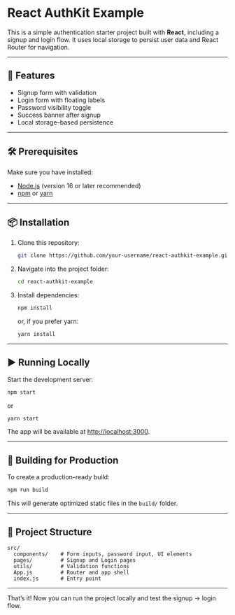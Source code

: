 # React AuthKit Example

This is a simple authentication starter project built with **React**, including a signup and login flow. It uses local storage to persist user data and React Router for navigation.

---

## 🚀 Features
- Signup form with validation
- Login form with floating labels
- Password visibility toggle
- Success banner after signup
- Local storage–based persistence

---

## 🛠️ Prerequisites
Make sure you have installed:
- [Node.js](https://nodejs.org/) (version 16 or later recommended)
- [npm](https://www.npmjs.com/) or [yarn](https://yarnpkg.com/)

---

## 📦 Installation

1. Clone this repository:
   ```bash
   git clone https://github.com/your-username/react-authkit-example.git
   ```

2. Navigate into the project folder:
   ```bash
   cd react-authkit-example
   ```

3. Install dependencies:
   ```bash
   npm install
   ```
   or, if you prefer yarn:
   ```bash
   yarn install
   ```

---

## ▶️ Running Locally

Start the development server:
```bash
npm start
```
or
```bash
yarn start
```

The app will be available at [http://localhost:3000](http://localhost:3000).

---

## 🧪 Building for Production
To create a production-ready build:
```bash
npm run build
```

This will generate optimized static files in the `build/` folder.

---

## 📂 Project Structure
```
src/
  components/    # Form inputs, password input, UI elements
  pages/         # Signup and Login pages
  utils/         # Validation functions
  App.js         # Router and app shell
  index.js       # Entry point
```

---

That’s it! Now you can run the project locally and test the signup → login flow.
